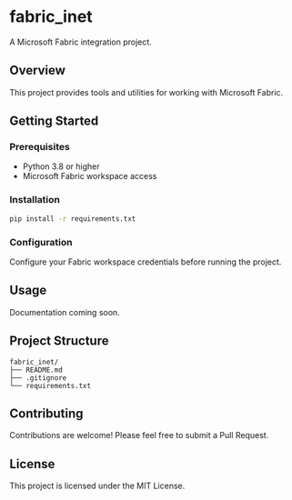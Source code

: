 # fabric_inet

A Microsoft Fabric integration project.

## Overview

This project provides tools and utilities for working with Microsoft Fabric.

## Getting Started

### Prerequisites

- Python 3.8 or higher
- Microsoft Fabric workspace access

### Installation

```bash
pip install -r requirements.txt
```

### Configuration

Configure your Fabric workspace credentials before running the project.

## Usage

Documentation coming soon.

## Project Structure

```
fabric_inet/
├── README.md
├── .gitignore
└── requirements.txt
```

## Contributing

Contributions are welcome! Please feel free to submit a Pull Request.

## License

This project is licensed under the MIT License.

